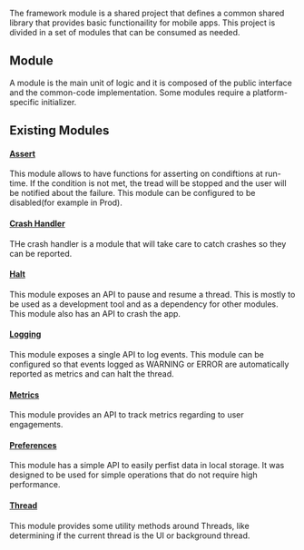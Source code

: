 The framework module is a shared project that defines a common shared library that provides basic functionaility for mobile apps. This project is divided in a set of modules that can be consumed as needed.

## Module
A module is the main unit of logic and it is composed of the public interface and the common-code implementation. Some modules require a platform-specific initializer.

## Existing Modules

#### [Assert](src/assert/)
This module allows to have functions for asserting on condiftions at run-time. If the condition is not met, the tread will be stopped and the user will be notified about the failure. This module can be configured to be disabled(for example in Prod). 

#### [Crash Handler](src/crashhandler/)
THe crash handler is a module that will take care to catch crashes so they can be reported.

#### [Halt](src/halt/)
This module exposes an API to pause and resume a thread. This is mostly to be used as a development tool and as a dependency for other modules. This module also has an API to crash the app.

#### [Logging](src/logging/)
This module exposes a single API to log events. This module can be configured so that events logged as WARNING or ERROR are automatically reported as metrics and can halt the thread.

#### [Metrics](src/metrics/)
This module provides an API to track metrics regarding to user engagements.

#### [Preferences](src/preferences/)
This module has a simple API to easily perfist data in local storage. It was designed to be used for simple operations that do not require high performance.

#### [Thread](src/thread/)
This module provides some utility methods around Threads, like determining if the current thread is the UI or background thread.